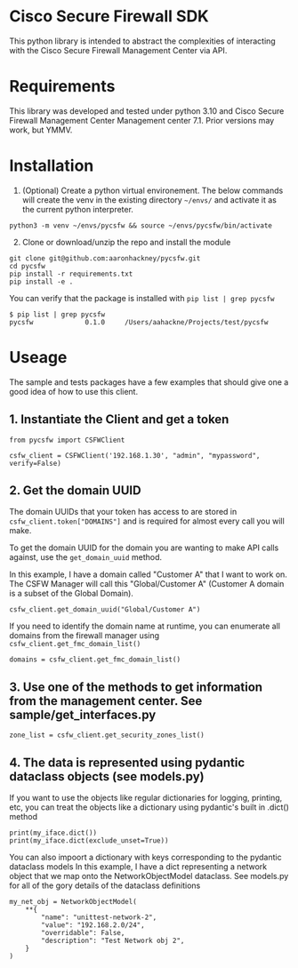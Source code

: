 # Cisco Secure Firewall SDK
This python library is intended to abstract the complexities of interacting with the Cisco Secure Firewall Management Center via API.

# Requirements
This library was developed and tested under python 3.10 and Cisco Secure Firewall Management Center Management center 7.1. Prior versions may work, but YMMV.

# Installation
1. (Optional) Create a python virtual environement. The below commands will create the venv in the existing directory `~/envs/` and activate it as the current python interpreter.
```
python3 -m venv ~/envs/pycsfw && source ~/envs/pycsfw/bin/activate
```

2. Clone or download/unzip the repo and install the module
```
git clone git@github.com:aaronhackney/pycsfw.git
cd pycsfw
pip install -r requirements.txt
pip install -e .
```

You can verify that the package is installed with `pip list | grep pycsfw`
```
$ pip list | grep pycsfw
pycsfw             0.1.0     /Users/aahackne/Projects/test/pycsfw
```

# Useage
The sample and tests packages have a few examples that should give one a good idea of how to use this client.  
   
## 1. Instantiate the Client and get a token
```
from pycsfw import CSFWClient

csfw_client = CSFWClient('192.168.1.30', "admin", "mypassword", verify=False)
```

## 2. Get the domain UUID
The domain UUIDs that your token has access to are stored in `csfw_client.token["DOMAINS"]` and is required for almost
every call you will make.  

To get the domain UUID for the domain you are wanting to make API calls against, use the `get_domain_uuid` method.  

In this example, I have a domain called "Customer A" that I want to work on. 
The CSFW Manager will call this "Global/Customer A" (Customer A domain is a subset of the Global Domain).
```
csfw_client.get_domain_uuid("Global/Customer A")
```

If you need to identify the domain name at runtime, you can enumerate all domains from the firewall manager using 
`csfw_client.get_fmc_domain_list()`
```
domains = csfw_client.get_fmc_domain_list()
```

## 3. Use one of the methods to get information from the management center. See sample/get_interfaces.py
```
zone_list = csfw_client.get_security_zones_list()
```
## 4. The data is represented using pydantic dataclass objects (see models.py)  
If you want to use the objects like regular dictionaries for logging, printing, etc, 
you can treat the objects like a dictionary using pydantic's built in .dict() method
```
print(my_iface.dict())
print(my_iface.dict(exclude_unset=True))
```

You can also impoort a dictionary with keys corresponding to the pydantic dataclass models
In this example, I have a dict representing a network object that we map onto the NetworkObjectModel dataclass.
See models.py for all of the gory details of the dataclass definitions
```
my_net_obj = NetworkObjectModel(
    **{
        "name": "unittest-network-2",
        "value": "192.168.2.0/24",
        "overridable": False,
        "description": "Test Network obj 2",
    }
)






